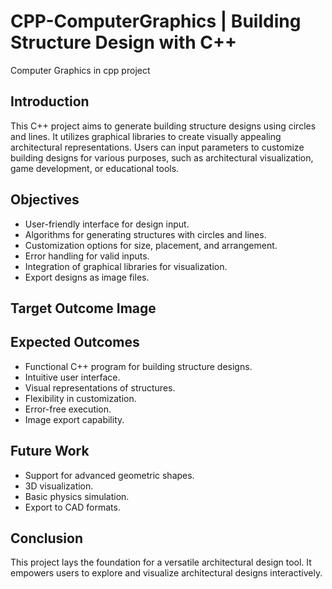 # CPP-ComputerGraphics | Building Structure Design with C++
Computer Graphics in cpp project

## Introduction
This C++ project aims to generate building structure designs using circles and lines. It utilizes graphical libraries to create visually appealing architectural representations. Users can input parameters to customize building designs for various purposes, such as architectural visualization, game development, or educational tools.

## Objectives
- User-friendly interface for design input.
- Algorithms for generating structures with circles and lines.
- Customization options for size, placement, and arrangement.
- Error handling for valid inputs.
- Integration of graphical libraries for visualization.
- Export designs as image files.

## Target Outcome Image


## Expected Outcomes
- Functional C++ program for building structure designs.
- Intuitive user interface.
- Visual representations of structures.
- Flexibility in customization.
- Error-free execution.
- Image export capability.

## Future Work
- Support for advanced geometric shapes.
- 3D visualization.
- Basic physics simulation.
- Export to CAD formats.

## Conclusion
This project lays the foundation for a versatile architectural design tool. It empowers users to explore and visualize architectural designs interactively.
